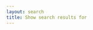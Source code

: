 ```yaml
---
layout: search
title: Show search results for
---
```

<link rel="stylesheet" href="{{site.baseurl}}/css/search.css">
<script src="{{site.baseurl}}/js/jquery.tinysort.js"></script>
<script>
 $(document).ready(function() {
	//var q = window.location.search.substring(1).split('=')[1];
	//alert('qq');
	
	/*JekyllSearch.init({
		searchInput: window.location.search.substring(1).split('=')[1],
		jsonFile: "{{site.baseurl}}/search.json",
		searchResultsHeader: "<h1>Search results:</h1>",
		template: "<li><a class='search-result' href='{{site.baseurl}}{url}'>{title}</a></li>",
		searchResults : document.getElementById("search-results"),
		limit: '25',
		noResults: "<h2>No matches found.</h2>",
		fuzzy: true
	});*/
	$().sdataJekyllSearch({
		jsonFile: "{{site.baseurl}}/search.json",
		baseUrl: "{{site.baseurl}}",
		searchResultsTitle: "",	// without title
		template: "<a target='_blank' class='search-result' href='{{site.baseurl}}{url}'>{title}</a><br />",
		body: "content",	// show content
		bodyLen: 500,
		searchResults : "#search-results",
		limit: '25',
		noResults: "<h2>No matches found.</h2><br /><br /><br /><br /><br /><br /><br />"
	});
	
	$('#project_title_subp').html($('#project_title_subp').text() + " <span class='query'>" + window.location.search.substring(1).split('=')[1] + "</span>");
	
	/*$('#search-results').delegate( "a.sort", "click", function(){

		//liclass = $(this).parent().attr('class');
		
		var groups = {
			"sync" : {},
			"core" : {},
			"sdata-20" : {}
		};

		$('ul#search-results > li[class]').each(function(i, el){
			group = $(el).attr('class');
			count = $(el).attr('count');
			
			groups[group][count] = el;
		});

		ul = $('ul#search-results');
		for(var key in groups)
		{
			for(i in groups[key])
			{
				//console.log('['+key+']['+i+']' + ' (' + groups[key][i] + ')');
				ul.append(groups[key][i]);
			}
		}
		//console.log(ul.children().length);

	});*/
 });
</script>


<div id="results">
  <!--h1><script>document.write("<span class='query'>" + window.location.search.substring(1).split('=')[1] + "</span>");</script></h1-->

  <ul id="search-results">
    <!-- results lists -->
  </ul>
</div>